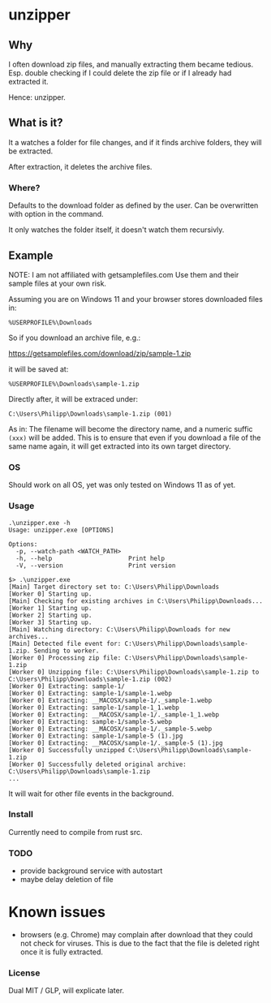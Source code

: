 # unzipper

## Why

I often download zip files, and manually extracting them became tedious. Esp. double checking if I could delete the zip file or if I already had extracted it.

Hence: unzipper.

## What is it?

It a watches a folder for file changes, and if it finds archive folders, they will be extracted.

After extraction, it deletes the archive files.

### Where?

Defaults to the download folder as defined by the user. Can be overwritten with option in the command.

It only watches the folder itself, it doesn't watch them recursivly.

## Example

NOTE: I am not affiliated with getsamplefiles.com
Use them and their sample files at your own risk.

Assuming you are on Windows 11 and your browser stores downloaded files in:

`%USERPROFILE%\Downloads`

So if you download an archive file, e.g.:

https://getsamplefiles.com/download/zip/sample-1.zip

it will be saved at:

`%USERPROFILE%\Downloads\sample-1.zip`

Directly after, it will be extraced under:

`C:\Users\Philipp\Downloads\sample-1.zip (001)`

As in: The filename will become the directory name, and a numeric suffic `(xxx)` will be added. This is to ensure that even if you download a file of the same name again, it will get extracted into its own target directory.

### OS

Should work on all OS, yet was only tested on Windows 11 as of yet.

### Usage

```
.\unzipper.exe -h
Usage: unzipper.exe [OPTIONS]

Options:
  -p, --watch-path <WATCH_PATH>
  -h, --help                     Print help
  -V, --version                  Print version
```

```
$> .\unzipper.exe
[Main] Target directory set to: C:\Users\Philipp\Downloads
[Worker 0] Starting up.
[Main] Checking for existing archives in C:\Users\Philipp\Downloads...
[Worker 1] Starting up.
[Worker 2] Starting up.
[Worker 3] Starting up.
[Main] Watching directory: C:\Users\Philipp\Downloads for new archives...
[Main] Detected file event for: C:\Users\Philipp\Downloads\sample-1.zip. Sending to worker.
[Worker 0] Processing zip file: C:\Users\Philipp\Downloads\sample-1.zip
[Worker 0] Unzipping file: C:\Users\Philipp\Downloads\sample-1.zip to C:\Users\Philipp\Downloads\sample-1.zip (002)
[Worker 0] Extracting: sample-1/
[Worker 0] Extracting: sample-1/sample-1.webp
[Worker 0] Extracting: __MACOSX/sample-1/._sample-1.webp
[Worker 0] Extracting: sample-1/sample-1_1.webp
[Worker 0] Extracting: __MACOSX/sample-1/._sample-1_1.webp
[Worker 0] Extracting: sample-1/sample-5.webp
[Worker 0] Extracting: __MACOSX/sample-1/._sample-5.webp
[Worker 0] Extracting: sample-1/sample-5 (1).jpg
[Worker 0] Extracting: __MACOSX/sample-1/._sample-5 (1).jpg
[Worker 0] Successfully unzipped C:\Users\Philipp\Downloads\sample-1.zip
[Worker 0] Successfully deleted original archive: C:\Users\Philipp\Downloads\sample-1.zip
...
```

It will wait for other file events in the background.

### Install

Currently need to compile from rust src.

### TODO

- provide background service with autostart
- maybe delay deletion of file

# Known issues

- browsers (e.g. Chrome) may complain after download that they could not check for viruses. This is due to the fact that the file is deleted right once it is fully extracted.

### License

Dual MIT / GLP, will explicate later.
